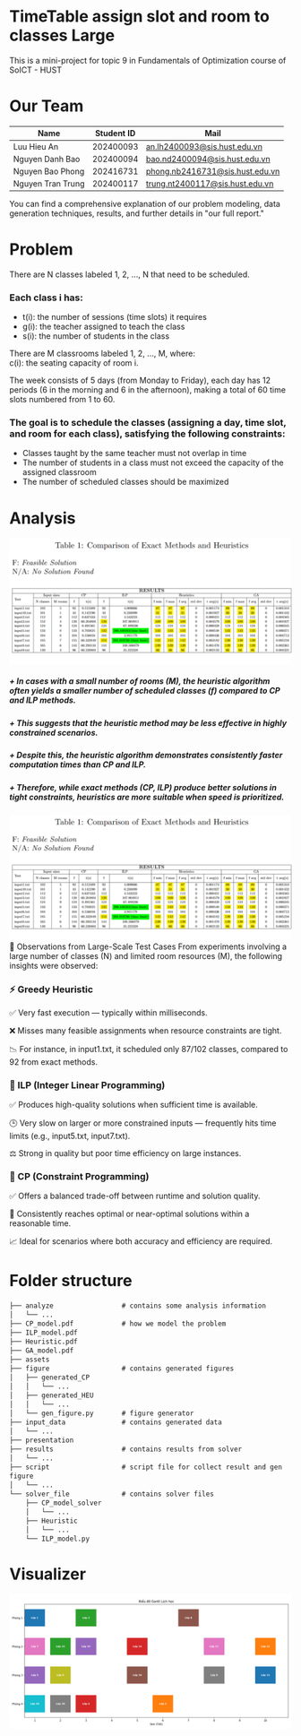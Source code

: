 # TimeTable assign slot and room to classes Large
This is a mini-project for topic 9 in Fundamentals of Optimization course of SoICT - HUST

# Our Team

| Name               | Student ID | Mail                                                                       |
|--------------------|------------|----------------------------------------------------------------------------|
| Luu Hieu An        | 202400093  | [an.lh2400093@sis.hust.edu.vn](mailto:an.lh2400093@sis.hust.edu.vn)       |
| Nguyen Danh Bao    | 202400094  | [bao.nd2400094@sis.hust.edu.vn](mailto:bao.nd2400094@sis.hust.edu.vn)     |
| Nguyen Bao Phong   | 202416731  | [phong.nb2416731@sis.hust.edu.vn](mailto:phong.nb2416731@sis.hust.edu.vn) |
| Nguyen Tran Trung  | 202400117  | [trung.nt2400117@sis.hust.edu.vn](mailto:trung.nt2400117@sis.hust.edu.vn) |

You can find a comprehensive explanation of our problem modeling, data generation techniques, results, and further details in "our full report."

# Problem

There are N classes labeled 1, 2, ..., N that need to be scheduled.

### Each class i has:
+ t(i): the number of sessions (time slots) it requires  
+ g(i): the teacher assigned to teach the class  
+ s(i): the number of students in the class  

There are M classrooms labeled 1, 2, ..., M, where:  
c(i): the seating capacity of room i.

The week consists of 5 days (from Monday to Friday), each day has 12 periods (6 in the morning and 6 in the afternoon),
making a total of 60 time slots numbered from 1 to 60.

### The goal is to schedule the classes (assigning a day, time slot, and room for each class), satisfying the following constraints:
+ Classes taught by the same teacher must not overlap in time  
+ The number of students in a class must not exceed the capacity of the assigned classroom  
+ The number of scheduled classes should be maximized
# Analysis

![ABC](https://github.com/anluu24806/Mini_project/blob/main/Pictures/Screenshot%202025-06-01%20224806.png)

##### + In cases with a small number of rooms (M), the heuristic algorithm often yields a smaller number of scheduled classes (f) compared to CP and ILP methods.
##### + This suggests that the heuristic method may be less effective in highly constrained scenarios.
##### + Despite this, the heuristic algorithm demonstrates consistently faster computation times than CP and ILP.
##### + Therefore, while exact methods (CP, ILP) produce better solutions in tight constraints, heuristics are more suitable when speed is prioritized.

![ABC](https://github.com/anluu24806/Mini_project/blob/main/Pictures/Screenshot%202025-06-01%20224806.png)
🔎 Observations from Large-Scale Test Cases
From experiments involving a large number of classes (N) and limited room resources (M), the following insights were observed:

### ⚡ Greedy Heuristic

✅ Very fast execution — typically within milliseconds.

❌ Misses many feasible assignments when resource constraints are tight.

📉 For instance, in input1.txt, it scheduled only 87/102 classes, compared to 92 from exact methods.

### 🧮 ILP (Integer Linear Programming)

✅ Produces high-quality solutions when sufficient time is available.

🕒 Very slow on larger or more constrained inputs — frequently hits time limits (e.g., input5.txt, input7.txt).

⚖️ Strong in quality but poor time efficiency on large instances.

### 🧩 CP (Constraint Programming)

✅ Offers a balanced trade-off between runtime and solution quality.

🥇 Consistently reaches optimal or near-optimal solutions within a reasonable time.

📈 Ideal for scenarios where both accuracy and efficiency are required.


# Folder structure
    ├── analyze                 # contains some analysis information
    │   └── ...
    ├── CP_model.pdf            # how we model the problem
    ├── ILP_model.pdf
    ├── Heuristic.pdf
    ├── GA_model.pdf
    ├── assets
    ├── figure                  # contains generated figures
    │   ├── generated_CP
    │   │   └── ...
    │   ├── generated_HEU
    │   │   └── ...
    │   └── gen_figure.py       # figure generator
    ├── input_data              # contains generated data
    │   └── ...
    ├── presentation
    ├── results                 # contains results from solver
    │   └── ...
    ├── script                  # script file for collect result and gen figure
    │   └── ...
    └── solver_file             # contains solver files
        ├── CP_model_solver
        │   └── ...
        ├── Heuristic
        │   └── ...
        └── ILP_model.py
# Visualizer 
![ABC](https://github.com/anluu24806/Mini_project/blob/main/Pictures/Screenshot%202025-05-26%20235245.png)
